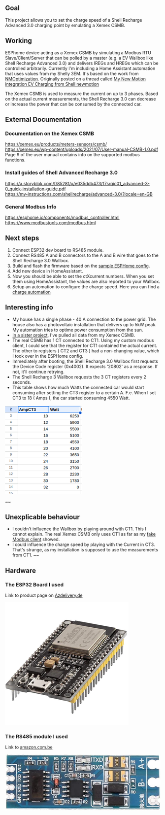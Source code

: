 ## Goal

This project allows you to set the charge speed of a Shell Recharge Advanced 3.0 charging point by emulating a Xemex CSMB.

## Working

ESPhome device acting as a Xemex CSMB by simulating a Modbus RTU Slave/Client/Server that can be polled by a master (e.g. a EV Wallbox like Shell Recharge Advanced 3.0) and delivers IREGs and HREGs which can be controlled arbitrarily. Currently I'm including a Home Assistant automation that uses values from my Shelly 3EM. It's based on the work from [NMOptimization](https://community.home-assistant.io/u/NMOptimization). Originally posted on a thread called [My New Motion integration EV Charging from Shell newmotion](https://community.home-assistant.io/t/my-new-motion-integration-ev-charging-from-shell-newmotion/369593/153)

The Xemex CSMB is used to measure the current on up to 3 phases. Based on the actual current measurements, the Shell Recharge 3.0 can decrease or increase the power that can be consumed by the connected car.

## External Documentation

### Documentation on the Xemex CSMB

https://xemex.eu/products/meters-sensors/csmb/  
https://xemex.eu/wp-content/uploads/2021/07/User-manual-CSMB-1.0.pdf  
Page 9 of the user manual contains info on the supported modbus functions.

### Install guides of Shell Advanced Recharge 3.0

https://a.storyblok.com/f/85281/x/e035ddb473/17srqic01_advanced-3-0_quick-installation-guide.pdf  
https://my-instructions.com/shellrecharge/advanced-3.0/?locale=en-GB

### General Modbus Info

https://esphome.io/components/modbus_controller.html  
https://www.modbustools.com/modbus.html

## Next steps

1. Connect ESP32 dev board to RS485 module.
2. Connect RS485 A and B connectors to the A and B wire that goes to the Shell Recharge 3.0 Wallbox.
3. Build and flash the firmware based on the [sample ESPHome config](/esphome-xemex-fake-modbus-server.yaml).
4. Add new device in HomeAssistant.
5. Now you should be able to set the ctXcurrent numbers. When you set them using HomeAssistant, the values are also reported to your Wallbox.
6. Setup an automation to configure the charge speed. Here you can find a [charge automation](/charge_automation.yaml)

## Interesting info

- My house has a single phase - 40 A connection to the power grid. The house also has a photovoltaic installation that delivers up to 5kW peak. My automation tries to optime power consumption from the sun.
- [In a sister project](https://github.com/thomase1234/esphome-modbus-client-xemex-csmb), I've pulled all data from my Xemex CSMB.
- The real CSMB has 1 CT connected to CT1. Using my custom modbus client, I could see that the register for CT1 contained the actual current. The other to registers ( CT2 and CT3 ) had a non-changing value, which I took over in the ESPHome config.
- Immediately after booting, the Shell Recharge 3.0 Wallbox first requests the Device Code register (0x4002). It expects '20802' as a response. If not, it'll continue retrying.
- The Shell Recharge 3 Wallbox requests the 3 CT registers every 2 seconds.
- This table shows how much Watts the connected car would start consuming after setting the CT3 register to a certain A. F.e. When I set CT3 to 18 ( Amps ), the car started consuming 4550 Watt.

![Amp to Consumption](/pictures/amp_to_consumption.png)

~~

## Unexplicable behaviour

- I couldn't influence the Wallbox by playing around with CT1. This I cannot explain. The real Xemex CSMB only uses CT1 as far as my [fake Modbus client](https://github.com/thomase1234/esphome-modbus-client-xemex-csmb) showed.
- I could influence the charge speed by playing with the Current in CT3.
  That's strange, as my installation is supposed to use the measurements from CT1.
  ~~

## Hardware

### The ESP32 Board I used

Link to product page on [Azdelivery.de](https://www.az-delivery.de/en/collections/alle-produkte/products/esp32-developmentboard)

![ESP32 NODEMCU](/pictures/esp32-nodemcu-module-wlan-wifi-development-board-mit-cp2102-nachfolgermodell-zum-esp8266-kompatibel-mit-arduino-872375_400x.webp)

### The RS485 module I used

Link to [amazon.com.be](https://www.amazon.com.be/-/nl/Fasizi-RS485-adapter-seri%C3%ABle-aansluiting/dp/B09Z2GTMJ8/)

![RS485-module](/pictures/RS485_Adapter.jpg)
